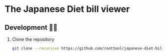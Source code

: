 # The Japanese Diet bill viewer

## Development 🧑‍💻

1. Clone the repository

   ```bash
   git clone --recursive https://github.com/roottool/japanese-diet-bill-viewer.git
   ```
